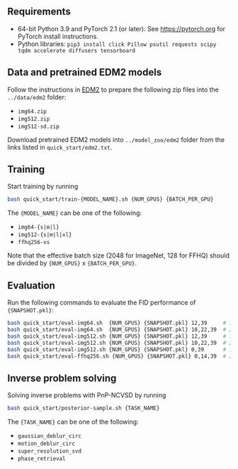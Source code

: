 ## Requirements
* 64-bit Python 3.9 and PyTorch 2.1 (or later). See https://pytorch.org for PyTorch install instructions.
* Python libraries: `pip3 install click Pillow psutil requests scipy tqdm accelerate diffusers tensorboard`

## Data and pretrained EDM2 models
Follow the instructions in [EDM2](https://github.com/NVlabs/edm2?tab=readme-ov-file#preparing-datasets) to prepare the following zip files into the `../data/edm2` folder:
- `img64.zip`
- `img512.zip`
- `img512-sd.zip`

Download pretrained EDM2 models into `../model_zoo/edm2` folder from the links listed in `quick_start/edm2.txt`.

## Training
Start training by running
```bash
bash quick_start/train-{MODEL_NAME}.sh {NUM_GPUS} {BATCH_PER_GPU}
```

The `{MODEL_NAME}` can be one of the following:
 - `img64-{s|m|l}`     
 - `img512-{s|m|l|xl}`
 - `ffhq256-xs`

Note that the effective batch size (2048 for ImageNet, 128 for FFHQ) should be divided by `{NUM_GPUS}` x `{BATCH_PER_GPU}`.

## Evaluation
Run the following commands to evaluate the FID performance of `{SNAPSHOT.pkl}`:
```bash
bash quick_start/eval-img64.sh  {NUM_GPUS} {SNAPSHOT.pkl} 12,39     # 1-step fid on ImageNet-64x64
bash quick_start/eval-img64.sh  {NUM_GPUS} {SNAPSHOT.pkl} 10,22,39  # 2-step fid on ImageNet-64x64
bash quick_start/eval-img512.sh {NUM_GPUS} {SNAPSHOT.pkl} 12,39     # 1-step fid on ImageNet-512x512
bash quick_start/eval-img512.sh {NUM_GPUS} {SNAPSHOT.pkl} 10,22,39  # 2-step fid on ImageNet-512x512
bash quick_start/eval-img512.sh {NUM_GPUS} {SNAPSHOT.pkl} 0,39      # 1-step fid on FFHQ-256x256
bash quick_start/eval-ffhq256.sh {NUM_GPUS} {SNAPSHOT.pkl} 0,14,39  # 2-step fid on FFHQ-256x256
```

## Inverse problem solving
Solving inverse problems with PnP-NCVSD by running

```bash
bash quick_start/posterior-sample.sh {TASK_NAME}
```

The `{TASK_NAME}` can be one of the following:
- `gaussian_deblur_circ`
- `motion_deblur_circ`
- `super_resolution_svd`
- `phase_retrieval`
